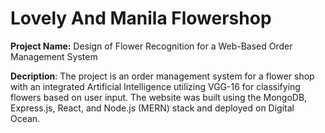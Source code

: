 # Lovely And Manila Flowershop

**Project Name:** Design of Flower Recognition for a Web-Based Order Management System

**Decription**: The project is an order management system for a flower shop with an integrated Artificial Intelligence utilizing VGG-16 for classifying flowers based on user input. The website was built using the MongoDB, Express.js, React, and Node.js (MERN) stack and deployed on Digital Ocean.  
